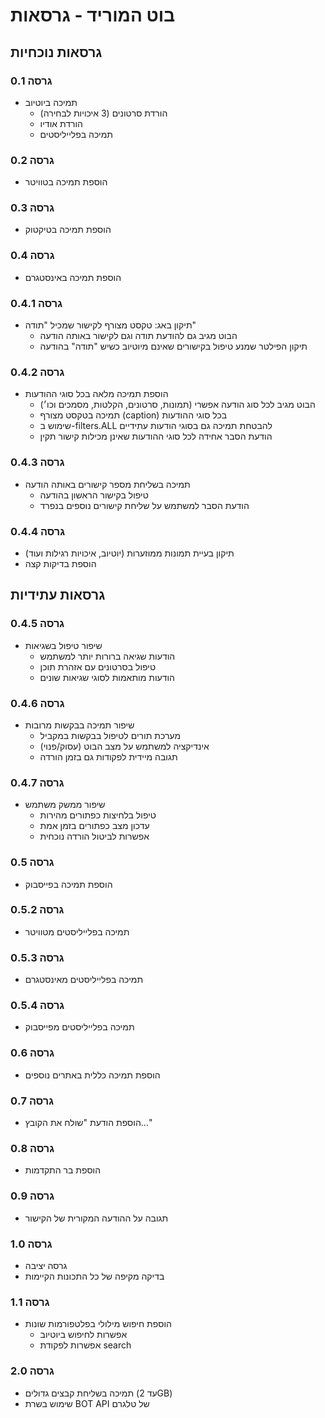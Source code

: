 # בוט המוריד - גרסאות

## גרסאות נוכחיות

### גרסה 0.1
- תמיכה ביוטיוב
  - הורדת סרטונים (3 איכויות לבחירה)
  - הורדת אודיו
  - תמיכה בפלייליסטים

### גרסה 0.2
- הוספת תמיכה בטוויטר

### גרסה 0.3
- הוספת תמיכה בטיקטוק

### גרסה 0.4
- הוספת תמיכה באינסטגרם

### גרסה 0.4.1
- תיקון באג: טקסט מצורף לקישור שמכיל "תודה"
  - הבוט מגיב גם להודעת תודה וגם לקישור באותה הודעה
  - תיקון הפילטר שמנע טיפול בקישורים שאינם מיוטיוב כשיש "תודה" בהודעה

### גרסה 0.4.2
- הוספת תמיכה מלאה בכל סוגי ההודעות
  - הבוט מגיב לכל סוג הודעה אפשרי (תמונות, סרטונים, הקלטות, מסמכים וכו׳)
  - תמיכה בטקסט מצורף (caption) בכל סוגי ההודעות
  - שימוש ב-filters.ALL להבטחת תמיכה גם בסוגי הודעות עתידיים
  - הודעת הסבר אחידה לכל סוגי ההודעות שאינן מכילות קישור תקין

### גרסה 0.4.3
- תמיכה בשליחת מספר קישורים באותה הודעה
  - טיפול בקישור הראשון בהודעה
  - הודעת הסבר למשתמש על שליחת קישורים נוספים בנפרד

### גרסה 0.4.4
- תיקון בעיית תמונות ממוזערות (יוטיוב, איכויות רגילות ועוד)
- הוספת בדיקות קצה

## גרסאות עתידיות

### גרסה 0.4.5
- שיפור טיפול בשגיאות
  - הודעות שגיאה ברורות יותר למשתמש
  - טיפול בסרטונים עם אזהרת תוכן
  - הודעות מותאמות לסוגי שגיאות שונים

### גרסה 0.4.6
- שיפור תמיכה בבקשות מרובות
  - מערכת תורים לטיפול בבקשות במקביל
  - אינדיקציה למשתמש על מצב הבוט (עסוק/פנוי)
  - תגובה מיידית לפקודות גם בזמן הורדה

### גרסה 0.4.7
- שיפור ממשק משתמש
  - טיפול בלחיצות כפתורים מהירות
  - עדכון מצב כפתורים בזמן אמת
  - אפשרות לביטול הורדה נוכחית

### גרסה 0.5
- הוספת תמיכה בפייסבוק

### גרסה 0.5.2
- תמיכה בפלייליסטים מטוויטר

### גרסה 0.5.3
- תמיכה בפלייליסטים מאינסטגרם

### גרסה 0.5.4
- תמיכה בפלייליסטים מפייסבוק

### גרסה 0.6
- הוספת תמיכה כללית באתרים נוספים

### גרסה 0.7
- הוספת הודעת "שולח את הקובץ..."

### גרסה 0.8
- הוספת בר התקדמות

### גרסה 0.9
- תגובה על ההודעה המקורית של הקישור

### גרסה 1.0
- גרסה יציבה
- בדיקה מקיפה של כל התכונות הקיימות

### גרסה 1.1
- הוספת חיפוש מילולי בפלטפורמות שונות
  - אפשרות לחיפוש ביוטיוב
  - אפשרות לפקודת search

### גרסה 2.0
- תמיכה בשליחת קבצים גדולים (עד 2GB)
- שימוש בשרת BOT API של טלגרם 